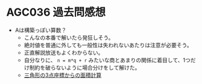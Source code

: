 # AGC036 過去問感想

- Aは構築っぽい算数？
  - こんなの本番で解いたら発狂しそう。
  - 絶対値を普通に外しても一般性は失われないあたりは注意が必要そう。
  - 正直解説放送もよくわからない。
  - 自分なりに、 `n = m*q + r` みたいな商とあまりの関係に着目して、1つだけ制約を破らないように場合分けをして解けた。
  - [三角形の3点座標からの面積計算](https://mathwords.net/x1y2hikux2y1)


